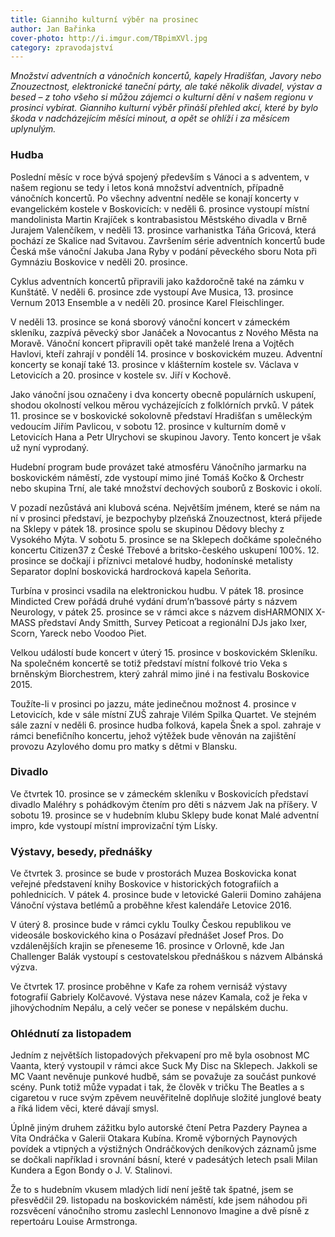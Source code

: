 ```yaml
---
title: Gianniho kulturní výběr na prosinec
author: Jan Bařinka
cover-photo: http://i.imgur.com/TBpimXVl.jpg
category: zpravodajství
---
```


*Množství adventních a vánočních koncertů, kapely Hradišťan, Javory nebo Znouzectnost, elektronické taneční párty, ale také několik divadel, výstav a besed – z toho všeho si můžou zájemci o kulturní dění v našem regionu v prosinci vybírat. Gianniho kulturní výběr přináší přehled akcí, které by bylo škoda v nadcházejícím měsíci minout, a opět se ohlíží i za měsícem uplynulým.*

### Hudba

Poslední měsíc v roce bývá spojený především s Vánoci a s adventem, v našem regionu se tedy i letos koná množství adventních, případně vánočních koncertů. Po všechny adventní neděle se konají koncerty v evangelickém kostele v Boskovicích: v neděli 6. prosince vystoupí místní mandolinista Martin Krajíček s kontrabasistou Městského divadla v Brně Jurajem Valenčíkem, v neděli 13. prosince varhanistka Táňa Gricová, která pochází ze Skalice nad Svitavou. Završením série adventních koncertů bude Česká mše vánoční Jakuba Jana Ryby v podání pěveckého sboru Nota při Gymnáziu Boskovice v neděli 20. prosince.

Cyklus adventních koncertů připravili jako každoročně také na zámku v Kunštátě. V neděli 6. prosince zde vystoupí Ave Musica, 13. prosince Vernum 2013 Ensemble a v neděli 20. prosince Karel Fleischlinger.

V neděli 13. prosince se koná sborový vánoční koncert v zámeckém skleníku, zazpívá pěvecký sbor Janáček a Novocantus z Nového Města na Moravě. Vánoční koncert připravili opět také manželé Irena a Vojtěch Havlovi, kteří zahrají v pondělí 14. prosince v boskovickém muzeu. Adventní koncerty se konají také 13. prosince v klášterním kostele sv. Václava v Letovicích a 20. prosince v kostele sv. Jiří v Kochově.

Jako vánoční jsou označeny i dva koncerty obecně populárních uskupení, shodou okolností velkou měrou vycházejících z folklórních prvků. V pátek 11. prosince se v boskovické sokolovně představí Hradišťan s uměleckým vedoucím Jiřím Pavlicou, v sobotu 12. prosince v kulturním domě v Letovicích Hana a Petr Ulrychovi se skupinou Javory. Tento koncert je však už nyní vyprodaný.

Hudební program bude provázet také atmosféru Vánočního jarmarku na boskovickém náměstí, zde vystoupí  mimo jiné Tomáš Kočko & Orchestr nebo skupina Trní, ale také množství dechových souborů z Boskovic i okolí.

V pozadí nezůstává ani klubová scéna. Největším jménem, které se nám na ní v prosinci představí, je bezpochyby plzeňská Znouzectnost, která přijede na Sklepy v pátek 18. prosince spolu se skupinou Dědovy blechy z Vysokého Mýta. V sobotu 5. prosince se na Sklepech dočkáme společného koncertu Citizen37 z České Třebové a britsko-českého uskupení 100%. 12. prosince se dočkají i příznivci metalové hudby, hodonínské metalisty Separator doplní boskovická hardrocková kapela Seňorita.

Turbína v prosinci vsadila na elektronickou hudbu. V pátek 18. prosince Mindicted Crew pořádá druhé vydání drum’n’bassové párty s názvem Neurology, v pátek 25. prosince se v rámci akce s názvem disHARMONIX X-MASS představí Andy Smitth, Survey Peticoat a regionální DJs jako Ixer, Scorn, Yareck nebo Voodoo Piet.

Velkou událostí bude koncert v úterý 15. prosince v boskovickém Skleníku. Na společném koncertě se totiž představí místní folkové trio Veka s brněnským Biorchestrem, který zahrál mimo jiné i na festivalu Boskovice 2015.

Toužíte-li v prosinci po jazzu, máte jedinečnou možnost 4. prosince v Letovicích, kde v sále místní ZUŠ zahraje Vilém Spilka Quartet. Ve stejném sále zazní v neděli 6. prosince hudba folková, kapela Šnek a spol. zahraje v rámci benefičního koncertu, jehož výtěžek bude věnován na zajištění provozu Azylového domu pro matky s dětmi v Blansku.

### Divadlo

Ve čtvrtek 10. prosince se v zámeckém skleníku v Boskovicích představí divadlo Maléhry s pohádkovým čtením pro děti s názvem Jak na příšery. V sobotu 19. prosince se v hudebním klubu Sklepy bude konat Malé adventní impro, kde vystoupí místní improvizační tým Lísky.

### Výstavy, besedy, přednášky

Ve čtvrtek 3. prosince se bude v prostorách Muzea Boskovicka konat veřejné představení knihy Boskovice v historických fotografiích a pohlednicích. V pátek 4. prosince bude v letovické Galerii Domino zahájena Vánoční výstava betlémů a proběhne křest kalendáře Letovice 2016.

V úterý 8. prosince bude v rámci cyklu Toulky Českou republikou ve videosále boskovického kina o Posázaví přednášet Josef Pros. Do vzdálenějších krajin se přeneseme 16. prosince v Orlovně, kde Jan Challenger Balák vystoupí s cestovatelskou přednáškou s názvem Albánská výzva.

Ve čtvrtek 17. prosince proběhne v Kafe za rohem vernisáž výstavy fotografií Gabriely Kolčavové. Výstava nese název Kamala, což je řeka v jihovýchodním Nepálu, a celý večer se ponese v nepálském duchu.

### Ohlédnutí za listopadem

Jedním z největších listopadových překvapení pro mě byla osobnost MC Vaanta, který vystoupil v rámci akce Suck My Disc na Sklepech. Jakkoli se MC Vaant nevěnuje punkové hudbě, sám se považuje za součást punkové scény. Punk totiž může vypadat i tak, že člověk v tričku The Beatles a s cigaretou v ruce svým zpěvem neuvěřitelně doplňuje složité junglové beaty a říká lidem věci, které dávají smysl.

Úplně jiným druhem zážitku bylo autorské čtení Petra Pazdery Paynea a Víta Ondráčka v Galerii Otakara Kubína. Kromě výborných Paynových povídek a vtipných a výstižných Ondráčkových deníkových záznamů jsme se dočkali například i srovnání básní, které v padesátých letech psali Milan Kundera a Egon Bondy o J. V. Stalinovi.

Že to s hudebním vkusem mladých lidí není ještě tak špatné, jsem se přesvědčil 29. listopadu na boskovickém náměstí, kde jsem náhodou při rozsvěcení vánočního stromu zaslechl Lennonovo Imagine a dvě písně z repertoáru Louise Armstronga.